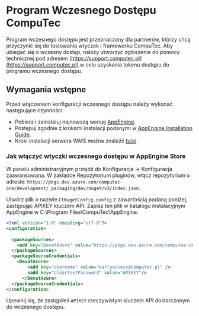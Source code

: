 # Program Wczesnego Dostępu CompuTec

Program wczesnego dostępu jest przeznaczony dla partnerów, którzy chcą przyczynić się do testowania wtyczek i frameworku CompuTec. Aby ubiegać się o wczesny dostęp, należy utworzyć zgłoszenie do pomocy technicznej pod adresem [https://support.computec.pl](https://support.computec.pl) w celu uzyskania tokenu dostępu do programu wczesnego dostępu.

## Wymagania wstępne

Przed włączeniem konfiguracji wczesnego dostępu należy wykonać następujące czynności:

- Pobierz i zainstaluj najnowszą wersję [AppEngine](https://learn.computec.one/docs/appengine/releases/appengine/download).
- Postępuj zgodnie z krokami instalacji podanymi w [AppEngine Installation Guide](https://learn.computec.one/docs/appengine/administrators-guide/configuration-and-administration/installation).
- Kroki instalacji serwera WMS można znaleźć [tutaj](https://learn.computec.one/docs/wms/administrator-guide/installation/overview).

### Jak włączyć wtyczki wczesnego dostępu w AppEngine Store

W panelu administracyjnym przejdź do Konfiguracja -> Konfiguracja zaawansowana. W zakładce Repozytorium pluginów, włącz repozytorium o adresie: `https://pkgs.dev.azure.com/computec-one/development/_packaging/dev/nuget/v3/index.json`.

Utwórz plik o nazwie `CtNugetConfig.config` z zawartością podaną poniżej, zastępując APIKEY kluczem API. Zapisz ten plik w katalogu instalacyjnym AppEngine w C:\Program Files\CompuTec\AppEngine\.

```xml
<?xml version="1.0" encoding="utf-8"?>
<configuration>
   
  <packageSources>
    <add key="DevatAzure" value="https://pkgs.dev.azure.com/computec-one/development/_packaging/dev/nuget/v3/index.json" />
  </packageSources>
  <packageSourceCredentials>
    <DevatAzure>
        <add key="Username" value="earlyaccess@computec.pl" />
        <add key="ClearTextPassword" value="APIKEY"/>
      </DevatAzure>
  </packageSourceCredentials>
</configuration>
```

Upewnij się, że zastąpiłeś `APIKEY` rzeczywistym kluczem API dostarczonym do wczesnego dostępu.